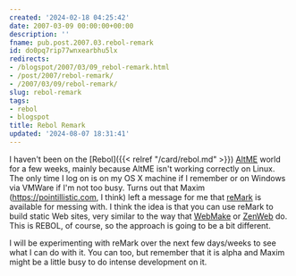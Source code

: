 ```yaml
---
created: '2024-02-18 04:25:42'
date: 2007-03-09 00:00:00+00:00
description: ''
fname: pub.post.2007.03.rebol-remark
id: do0pq7rip77wnxearbhu5lx
redirects:
- /blogspot/2007/03/09_rebol-remark.html
- /post/2007/rebol-remark/
- /2007/03/09/rebol-remark/
slug: rebol-remark
tags:
- rebol
- blogspot
title: Rebol Remark
updated: '2024-08-07 18:31:41'
---
```


I haven't been on the [Rebol]({{< relref "/card/rebol.md" >}}) [AltME](http://www.altme.com/) world for a few weeks, mainly because AltME isn't working correctly on Linux. The only time I log on is on my OS X machine if I remember or on Windows via VMWare if I'm not too busy. Turns out that Maxim (<https://pointillistic.com>, I think) left a message for me that [reMark](http://www.pointillistic.com/open-REBOL/moa/steel/retools/remark/index.html) is available for messing with. I think the idea is that you can use reMark to build static Web sites, very similar to the way that [WebMake](http://webmake.taint.org/) or [ZenWeb](http://zenspider.com/ZSS/Products/ZenWeb/index.html) do. This is REBOL, of course, so the approach is going to be a bit different.

I will be experimenting with reMark over the next few days/weeks to see what I can do with it. You can too, but remember that it is alpha and Maxim might be a little busy to do intense development on it.